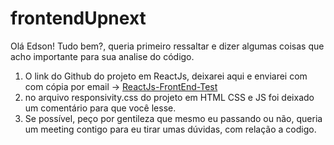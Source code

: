 # frontendUpnext

Olá Edson! Tudo bem?, queria primeiro ressaltar e dizer algumas coisas que acho importante para sua analise do código.
1. O link do Github do projeto em ReactJs, deixarei aqui e enviarei com com cópia por email -> [ReactJs-FrontEnd-Test](https://github.com/tiago-edu/upnext-frontEnd)
2. no arquivo responsivity.css do projeto em HTML CSS e JS foi deixado um comentário para que você lesse.
3. Se possível, peço por gentileza que mesmo eu passando ou não, queria um meeting contigo para eu tirar umas dúvidas, com relação a codigo.
